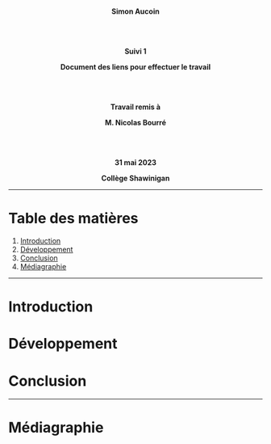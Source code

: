 <div align="center">

<br/>

**Simon Aucoin**

<br/><br/>

**Suivi 1**

**Document des liens pour effectuer le travail**

<br/><br/>

**Travail remis à**

**M. Nicolas Bourré**

<br/><br/>

**31 mai 2023**

**Collège Shawinigan**

</div>

---

# Table des matières
1. [Introduction](#Introduction)
2. [Développement](#Développement)
3. [Conclusion](#Conclusion)
4. [Médiagraphie](#Médiagraphie)

---

# Introduction

# Développement

# Conclusion

---

# Médiagraphie
